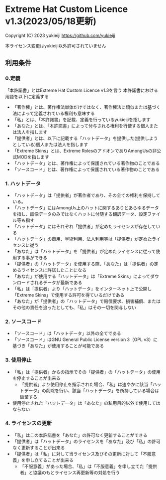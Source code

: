 # Extreme Hat Custom Licence v1.3(2023/05/18更新)

Copyright (C) 2023 yukieiji https://github.com/yukieiji

本ライセンス変更はyukieiji以外許可されていません

## 利用条件
### 0.定義
「本許諾書」とはExtreme Hat Custom Licence v1.3を言う
本許諾書における用語を以下に定義する
- 「著作権」とは、著作権法単体だけではなく、著作権法に類似または基づく法によって定義されている権利も意味する
- 「私」とは、「本許諾書」を記載、定義を行っているyukieijiを指します
- 「あなた」とは、「本許諾書」によって付与される権利を行使する個人または法人を指します
- 「提供者」とは、以下に記載する「ハットデータ」を提供した(提供しようとしている)個人または法人を指します
- 「Extreme Skins」とは、Extreme RolesのアドオンでありAmongUsの非公式MODを指します
- 「ハットデータ」とは、著作権によって保護されている著作物のことである
- 「ソースコード」とは、著作権によって保護されている著作物のことである
### 1. ハットデータ
- 「ハットデータ」は「提供者」が著作者であり、その全ての権利を保持している。
- 「ハットデータ」にはAmongUs上のハットに関するありとあらゆるデータを指し、画像データのみではなくハットに付随する翻訳データ、設定ファイル等も指す
- 「ハットデータ」にはそれぞれ「提供者」が定めたライセンスが存在している
- 「ハットデータ」の商用、学術利用、法人利用等は「提供者」が定めたライセンスに従う
- 「あなた」は「ハットデータ」を「提供者」が定めたライセンスに従って使用する事ができる
- 「提供者」の「ハットデータ」を使用する際、「あなた」は「提供者」の定めるライセンスに許諾したことになる
- 「あなた」が使用する「ハットデータ」は「Extreme Skins」によってダウンロードされるデータが最新である
- 「私」は「提供者」より「ハットデータ」をインターネット上で公開し「Extreme Skins」で使用する許可を得ているだけである
- 「あなた」が「提供者」の「ハットデータ」で賠償要求、損害補償、またはその他の責任を追ったとしても、「私」はその一切を関与しない
### 2. ソースコード
- 「ソースコード」は「ハットデータ」以外の全てである
- 「ソースコード」はGNU General Public License version 3（GPL v3）に基づき「あなた」が使用することが可能である
### 3. 使用停止
- 「私」は「提供者」からの指示でその「提供者」の「ハットデータ」の使用を停止することが出来る
  - 「提供者」より使用停止を指示された場合、「私」は速やかに該当「ハットデータ」の削除を行い、該当「ハットデータ」を所持している場合は破棄する
- 使用停止された「ハットデータ」は「あなた」の私用目的以外で使用してはならない
### 4. ライセンスの更新
- 「私」はこの本許諾書を「あなた」の許可なく更新することができる
- 「提供者」は「ハットデータ」のライセンスを「あなた」及び「私」の許可なく更新することが出来る
- 「提供者」は「私」に対して当ライセンス及びその更新に対して「不服意義」を申し立てることが出来る
  - 「不服意義」があった場合、「私」は「不服意義」を申し立てた「提供者」と協議のもとライセンス再更新等の対処を行う
